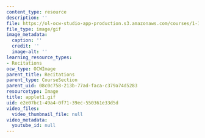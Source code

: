 ```yaml
---
content_type: resource
description: ''
file: https://ol-ocw-studio-app-production.s3.amazonaws.com/courses/1-124j-foundations-of-software-engineering-fall-2000/e2e07bc149a40f7139ec550361e33d5d_applet1.gif
file_type: image/gif
image_metadata:
  caption: ''
  credit: ''
  image-alt: ''
learning_resource_types:
- Recitations
ocw_type: OCWImage
parent_title: Recitations
parent_type: CourseSection
parent_uid: 08c0c758-213b-77ad-faca-c379a74d5283
resourcetype: Image
title: applet1.gif
uid: e2e07bc1-49a4-0f71-39ec-550361e33d5d
video_files:
  video_thumbnail_file: null
video_metadata:
  youtube_id: null
---
```

